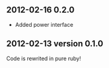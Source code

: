 ## 2012-02-16 0.2.0

* Added power interface

## 2012-02-13 version 0.1.0

Code is rewrited in pure ruby! 
